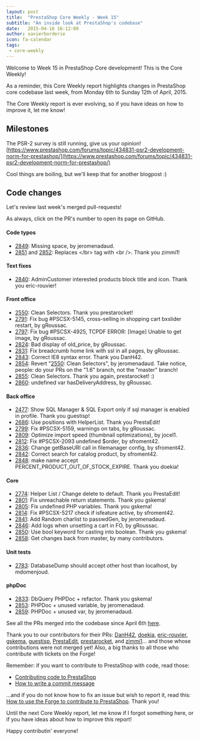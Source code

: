 ```yaml
---
layout: post
title:  "PrestaShop Core Weekly - Week 15"
subtitle: "An inside look at PrestaShop's codebase"
date:   2015-04-16 16:12:00
author: xavierborderie
icon: fa-calendar
tags:
 - core-weekly
---
```


Welcome to Week 15 in PrestaShop Core development! This is the Core Weekly!

As a reminder, this Core Weekly report highlights changes in PrestaShop core codebase last week, from Monday 6th to Sunday 12th of April, 2015.

The Core Weekly report is ever evolving, so if you have ideas on how to improve it, let me know!

## Milestones

The PSR-2 survey is still running, give us your opinion! [https://www.prestashop.com/forums/topic/434831-psr2-development-norm-for-prestashop/](https://www.prestashop.com/forums/topic/434831-psr2-development-norm-for-prestashop/)

Cool things are boiling, but we'll keep that for another blogpost :)


## Code changes

Let's review last week's merged pull-requests!

As always, click on the PR's number to open its page on GitHub.

#### Code typos

 * [2849](https://github.com/PrestaShop/PrestaShop/pull/2849): Missing space, by jeromenadaud.
 * [2851](https://github.com/PrestaShop/PrestaShop/pull/2851) and [2852](https://github.com/PrestaShop/PrestaShop/pull/2852): Replaces &lt;/br&gt; tag with &lt;br&nbsp;/&gt;. Thank you zimmi1!
 
#### Text fixes

 * [2840](https://github.com/PrestaShop/PrestaShop/pull/2840): AdminCustomer interested products block title and icon. Thank you eric-rouvier!
 
#### Front office

 * [2550](https://github.com/PrestaShop/PrestaShop/pull/2550): Clean Selectors. Thank you prestarocket!
 * [2791](https://github.com/PrestaShop/PrestaShop/pull/2791): Fix bug #PSCSX-5145, cross-selling in shopping cart bxslider restart, by gRoussac.
 * [2797](https://github.com/PrestaShop/PrestaShop/pull/2797): Fix bug #PSCSX-4925, TCPDF ERROR: [Image] Unable to get image, by gRoussac.
 * [2824](https://github.com/PrestaShop/PrestaShop/pull/2824): Bad display of old_price, by gRoussac.
 * [2831](https://github.com/PrestaShop/PrestaShop/pull/2831): Fix breadcrumb home link with ssl in all pages, by gRoussac.
 * [2843](https://github.com/PrestaShop/PrestaShop/pull/2843): Correct IE8 syntax error. Thank you DanH42.
 * [2854](https://github.com/PrestaShop/PrestaShop/pull/2854): Revert "[2550](https://github.com/PrestaShop/PrestaShop/pull/2550): Clean Selectors", by jeromenadaud. Take notice, people: do your PRs on the "1.6" branch, not the "master" branch!
 * [2855](https://github.com/PrestaShop/PrestaShop/pull/2855): Clean Selectors. Thank you again, prestarocket! :)
 * [2860](https://github.com/PrestaShop/PrestaShop/pull/2860): undefined var hasDeliveryAddress, by gRoussac.
 
#### Back office

 * [2477](https://github.com/PrestaShop/PrestaShop/pull/2477): Show SQL Manager & SQL Export only if sql manager is enabled in profile. Thank you guestisp!
 * [2686](https://github.com/PrestaShop/PrestaShop/pull/2686): Use positions with HelperList. Thank you PrestaEdit!
 * [2799](https://github.com/PrestaShop/PrestaShop/pull/2799): Fix #PSCSX-5159, warnings on tabs, by gRoussac.
 * [2809](https://github.com/PrestaShop/PrestaShop/pull/2809): Optimize import speed (thumbnail optimizations), by jocel1.
 * [2812](https://github.com/PrestaShop/PrestaShop/pull/2812): Fix #PSCSX-2093 undefined $order, by sfroment42.
 * [2836](https://github.com/PrestaShop/PrestaShop/pull/2836): Change getBaseURI call in filemanager config, by sfroment42.
 * [2842](https://github.com/PrestaShop/PrestaShop/pull/2842): Correct search for catalog product, by sfroment42.
 * [2848](https://github.com/PrestaShop/PrestaShop/pull/2848): make name accept PERCENT_PRODUCT_OUT_OF_STOCK_EXPIRE. Thank you doekia!
 
#### Core

 * [2774](https://github.com/PrestaShop/PrestaShop/pull/2774): Helper List / Change delete to default. Thank you PrestaEdit!
 * [2801](https://github.com/PrestaShop/PrestaShop/pull/2801): Fix unreachable return statements. Thank you gskema!
 * [2805](https://github.com/PrestaShop/PrestaShop/pull/2805): Fix undefined PHP variables. Thank you gskema!
 * [2814](https://github.com/PrestaShop/PrestaShop/pull/2814): Fix #PSCSX-5217 check if isfeature active, by sfroment42.
 * [2841](https://github.com/PrestaShop/PrestaShop/pull/2841): Add Random charlist to passwdGen, by jeromenadaud.
 * [2846](https://github.com/PrestaShop/PrestaShop/pull/2846): Add logs when unsetting a cart in FO, by gRoussac.
 * [2850](https://github.com/PrestaShop/PrestaShop/pull/2850): Use bool keyword for casting into boolean. Thank you gskema!
 * [2858](https://github.com/PrestaShop/PrestaShop/pull/2858): Get changes back from master, by many contributors.
 
#### Unit tests

 * [2783](https://github.com/PrestaShop/PrestaShop/pull/2783): DatabaseDump should accept other host than localhost, by mdomenjoud.
 
#### phpDoc

 * [2833](https://github.com/PrestaShop/PrestaShop/pull/2833): DbQuery PHPDoc + refactor. Thank you gskema!
 * [2853](https://github.com/PrestaShop/PrestaShop/pull/2853): PHPDoc + unused variable, by jeromenadaud.
 * [2859](https://github.com/PrestaShop/PrestaShop/pull/2859): PHPDoc + unused var, by jeromenadaud.
 

See all the PRs merged into the codebase since April 6th [here](https://github.com/PrestaShop/PrestaShop/pulls?q=is%3Apr+merged%3A%3E2015-04-06+is%3Aclosed).

Thank you to our contributors for their PRs: [DanH42](https://github.com/DanH42), [doekia](https://github.com/doekia), [eric-rouvier](https://github.com/eric-rouvier), [gskema](https://github.com/gskema), [guestisp](https://github.com/guestisp), [PrestaEdit](https://github.com/PrestaEdit), [prestarocket](https://github.com/prestarocket), and [zimmi1](https://github.com/zimmi1)... and those whose contributions were not merged yet! Also, a big thanks to all those who contribute with tickets on the Forge!

Remember: if you want to contribute to PrestaShop with code, read those:

 * [Contributing code to PrestaShop](http://doc.prestashop.com/display/PS16/Contributing+code+to+PrestaShop)
 * [How to write a commit message](http://doc.prestashop.com/display/PS16/How+to+write+a+commit+message)

...and if you do not know how to fix an issue but wish to report it, read this: [How to use the Forge to contribute to PrestaShop](http://doc.prestashop.com/display/PS16/How+to+use+the+Forge+to+contribute+to+PrestaShop). Thank you!

Until the next Core Weekly report, let me know if I forgot something here, or if you have ideas about how to improve this report!

Happy contributin' everyone!
